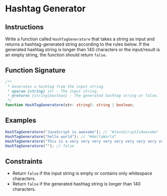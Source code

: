# Hashtag Generator

## Instructions

Write a function called `HashTagGeneratore` that takes a string as input and returns a hashtag-generated string according to the rules below. If the generated hashtag string is longer than 140 characters or the input/result is an empty string, the function should return `false`.

## Function Signature


```ts
/**
 * Generates a hashtag from the input string.
 * @param {string} str - The input string.
 * @returns {string|boolean} - The generated hashtag string or false.
 */
function HashTagGeneratore(str: string): string | boolean;
```

## Examples

```ts
HashTagGeneratore("JavaScript is awesome"); // "#JavaScriptIsAwesome"
HashTagGeneratore("hello world"); // "#HelloWorld"
HashTagGeneratore("This is a very very very very very very very very very very very very very very long input that should result in a false hashtag because it exceeds the character limit of 140"); // false
HashTagGeneratore(""); // false
```

## Constraints

- Return `false` if the input string is empty or contains only whitespace characters.
- Return `false` if the generated hashtag string is longer than 140 characters.
